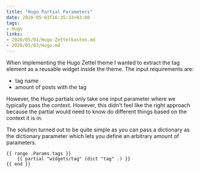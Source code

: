 ```yaml
---
title: "Hugo Partial Parameters"
date: 2020-05-03T16:35:33+03:00
tags:
- Hugo
links:
- 2020/05/01/Hugo-Zettelkasten.md
- 2020/05/03/Hugo.md
---
```


When implementing the Hugo Zettel theme I wanted to extract the tag element as a reusable widget inside the theme. The input requirements are:

- tag name
- amount of posts with the tag

However, the Hugo partials only take one input parameter where we typically pass the context. However, this didn't feel like the right approach because the partial would need to know do different things based on the context it is in.

The solution turned out to be quite simple as you can pass a dictionary as the dictionary parameter which lets you define an arbitrary amount of parameters.

```go-html-template
{{ range .Params.tags }}
    {{ partial "widgets/tag" (dict "tag" .) }}
{{ end }}
```